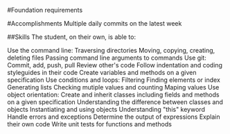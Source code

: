 #Foundation requirements

#Accomplishments
Multiple daily commits on the latest week

##Skills
The student, on their own, is able to:

Use the command line:
Traversing directories
Moving, copying, creating, deleting files
Passing command line arguments to commands
Use git:
Commit, add, push, pull
Review other's code
Follow indentation and coding styleguides in their code
Create variables and methods on a given specification
Use conditions and loops:
Filtering
Finding elements or index
Generating lists
Checking mutiple values and counting
Maping values
Use object orientation:
Create and inherit classes including fields and methods on a given specification
Understanding the difference between classes and objects
Instantiating and using objects
Understanding "this" keyword
Handle errors and exceptions
Determine the output of expressions
Explain their own code
Write unit tests for functions and methods
